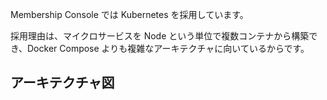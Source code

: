 Membership Console では Kubernetes を採用しています。

採用理由は、マイクロサービスを Node という単位で複数コンテナから構築でき、Docker Compose よりも複雑なアーキテクチャに向いているからです。

## アーキテクチャ図
